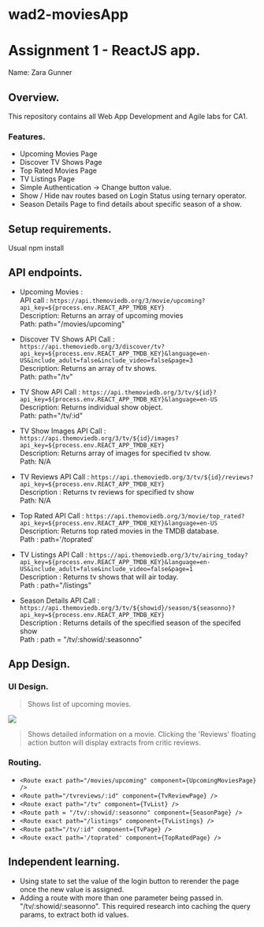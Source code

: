 # wad2-moviesApp

# Assignment 1 - ReactJS app.

Name: Zara Gunner

## Overview.

This repository contains all Web App Development and Agile labs for CA1.


### Features.
+ Upcoming Movies Page
+ Discover TV Shows Page
+ Top Rated Movies Page
+ TV Listings Page
+ Simple Authentication -> Change button value.
+ Show / Hide nav routes based on Login Status using ternary operator.
+ Season Details Page to find details about specific season of a show.

## Setup requirements.
Usual npm install

## API endpoints.
+ Upcoming Movies  :  
API call : `https://api.themoviedb.org/3/movie/upcoming?api_key=${process.env.REACT_APP_TMDB_KEY}` <br/>
Description: Returns an array of upcoming movies <br/>
Path: path="/movies/upcoming" <br/>

+ Discover TV Shows
API Call : `https://api.themoviedb.org/3/discover/tv?api_key=${process.env.REACT_APP_TMDB_KEY}&language=en-US&include_adult=false&include_video=false&page=3` <br/>
Description: Returns an array of tv shows.<br/>
Path:  path="/tv"<br/>

+ TV Show
API Call : `https://api.themoviedb.org/3/tv/${id}?api_key=${process.env.REACT_APP_TMDB_KEY}&language=en-US`<br/>
Description: Returns individual show object.<br/>
Path: path="/tv/:id"<br/>

+ TV Show Images
API Call : `https://api.themoviedb.org/3/tv/${id}/images?api_key=${process.env.REACT_APP_TMDB_KEY}`<br/>
Description: Returns array of images for specified tv show.<br/>
Path: N/A<br/>

+ TV Reviews
API Call : `https://api.themoviedb.org/3/tv/${id}/reviews?api_key=${process.env.REACT_APP_TMDB_KEY}` <br/>
Description : Returns tv reviews for specified tv show <br/>
Path: N/A <br/>

+ Top Rated
API Call : `https://api.themoviedb.org/3/movie/top_rated?api_key=${process.env.REACT_APP_TMDB_KEY}&language=en-US` <br/>
Description: Returns top rated movies in the TMDB database. <br/>
Path :  path='/toprated' <br/>

+ TV Listings
API Call :  `https://api.themoviedb.org/3/tv/airing_today?api_key=${process.env.REACT_APP_TMDB_KEY}&language=en-US&include_adult=false&include_video=false&page=1` <br/>
Description : Returns tv shows that will air today. <br/>
Path : path="/listings"<br/>

+ Season Details
 API Call : `https://api.themoviedb.org/3/tv/${showid}/season/${seasonno}?api_key=${process.env.REACT_APP_TMDB_KEY}` <br/>
Description : Returns details of the specified season of the specifed show <br/>
Path : path = "/tv/:showid/:seasonno" <br/>


## App Design.
### UI Design.



>Shows list of upcoming movies.

![ ](./images/view.png)

>Shows detailed information on a movie. Clicking the 'Reviews' floating action button will display extracts from critic reviews.

### Routing.

+ `<Route exact path="/movies/upcoming" component={UpcomingMoviesPage} />`
+ `<Route path="/tvreviews/:id" component={TvReviewPage} />`
+ `<Route exact path="/tv" component={TvList} />`
+ `<Route path = "/tv/:showid/:seasonno" component={SeasonPage} />`
+ `<Route exact path="/listings" component={TvListings} />`
+ `<Route path="/tv/:id" component={TvPage} />`
+ `<Route exact path='/toprated' component={TopRatedPage} />`
 
## Independent learning.
+ Using state to set the value of the login button to rerender the page once the new value is assigned.
+ Adding a route with more than one parameter being passed in. "/tv/:showid/:seasonno". This required research into caching the query params, to extract both id values.




